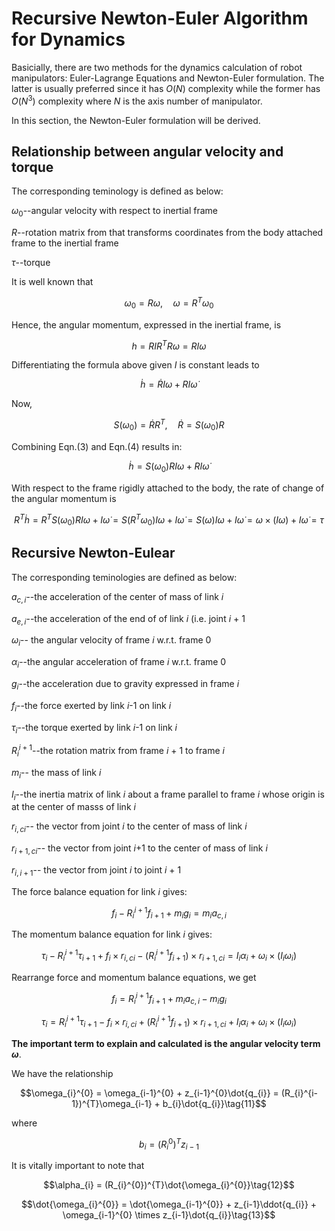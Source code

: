 # Recursive Newton-Euler Algorithm for Dynamics

Basicially, there are two methods for the dynamics calculation of robot manipulators: Euler-Lagrange Equations and Newton-Euler formulation. The latter is usually preferred since it has $O(N)$ complexity while the former has $O(N^{3})$ complexity where $N$ is the axis number of manipulator.

In this section, the Newton-Euler formulation will be derived.

## Relationship between angular velocity and torque

The corresponding teminology is defined as below:

$\omega_{0}$--angular velocity with respect to inertial frame

$R$--rotation matrix from that transforms coordinates from the body attached frame to the inertial frame

$\tau$--torque

It is well known that 

$$\omega_{0} = R\omega, \quad \omega=R^{T}\omega_{0}\tag{1}$$

Hence, the angular momentum, expressed in the inertial frame, is

$$h = RIR^{T}R\omega=RI\omega\tag{2}$$

Differentiating the formula above given $I$ is constant leads to

$$\dot{h} = \dot{R}I\omega + RI\dot{\omega}\tag{3}$$

Now,

$$S(\omega_{0}) = \dot{R}R^{T}, \quad \dot{R}=S(\omega_{0})R\tag{4}$$

Combining Eqn.(3) and Eqn.(4) results in:

$$\dot{h} = S(\omega_{0})RI\omega + RI\dot{\omega}\tag{5}$$

With respect to the frame rigidly attached to the body, the rate of change of the angular momentum is

$$R^{T}\dot{h} = R^{T}S(\omega_{0})RI\omega + I\dot{\omega} 
               = S(R^{T}\omega_{0})I\omega + I\dot{\omega} 
               = S(\omega)I\omega + I\dot{\omega} 
               = \omega \times (I\omega) + I\dot{\omega} 
               = \tau\tag{6}$$

## Recursive Newton-Eulear

The corresponding teminologies are defined as below:

$a_{c,i}$--the acceleration of the center of mass of link $i$

$a_{e,i}$--the acceleration of the end of of link $i$ (i.e. joint $i$ + 1

$\omega_{i}$-- the angular velocity of frame $i$ w.r.t. frame 0

$\alpha_{i}$--the angular acceleration of frame $i$ w.r.t. frame 0

$g_{i}$--the acceleration due to gravity expressed in frame $i$

$f_{i}$--the force exerted by link $i$-1 on link $i$

$\tau_{i}$--the torque exerted by link $i$-1 on link $i$

$R_{i}^{i+1}$--the rotation matrix from frame $i$ + 1 to frame $i$

$m_{i}$-- the mass of link $i$

$I_{i}$--the inertia matrix of link $i$ about a frame parallel to frame $i$ whose origin is at the center of masss of link $i$

$r_{i,ci}$-- the vector from joint $i$ to the center of mass of link $i$

$r_{i+1, ci}$-- the vector from joint $i$+1 to the center of mass of link $i$

$r_{i,i+1}$-- the vector from joint $i$ to joint $i$ + 1

The force balance equation for link $i$ gives:

$$f_{i}-R_{i}^{i+1}f_{i+1}+m_{i}g_{i} = m_{i}a_{c,i}\tag{7}$$

The momentum balance equation for link $i$ gives:

$$\tau_{i}-R_{i}^{i+1}\tau_{i+1} + f_{i} \times r_{i,ci}-(R_{i}^{i+1}f_{i+1})\times r_{i+1, ci} = I_{i}\alpha_{i} + \omega_{i} \times (I_{i}\omega_{i})\tag{8}$$

Rearrange force and momentum balance equations, we get

$$f_{i} = R_{i}^{i+1}f_{i+1} + m_{i}a_{c,i} -m_{i}g_{i}\tag{9}$$

$$\tau_{i} = R_{i}^{i+1}\tau_{i+1} - f_{i} \times r_{i,ci} + (R_{i}^{i+1}f_{i+1})\times r_{i+1, ci} + I_{i}\alpha_{i} + \omega_{i} \times (I_{i}\omega_{i})\tag{10}$$

**The important term to explain and calculated is the angular velocity term $\omega$**.

We have the relationship

$$\omega_{i}^{0} = \omega_{i-1}^{0} + z_{i-1}^{0}\dot{q_{i}} = (R_{i}^{i-1})^{T}\omega_{i-1} + b_{i}\dot{q_{i}}\tag{11}$$

where

$$b_{i} = (R_{i}^{0})^{T}z_{i-1}$$

It is vitally important to note that

$$\alpha_{i} = (R_{i}^{0})^{T}\dot{\omega_{i}^{0}}\tag{12}$$

$$\dot{\omega_{i}^{0}} = \dot{\omega_{i-1}^{0}} + z_{i-1}\ddot{q_{i}} + \omega_{i-1}^{0} \times z_{i-1}\dot{q_{i}}\tag{13}$$
